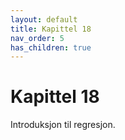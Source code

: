 ```yaml
---
layout: default
title: Kapittel 18
nav_order: 5
has_children: true
---
```


# Kapittel 18

Introduksjon til regresjon.

